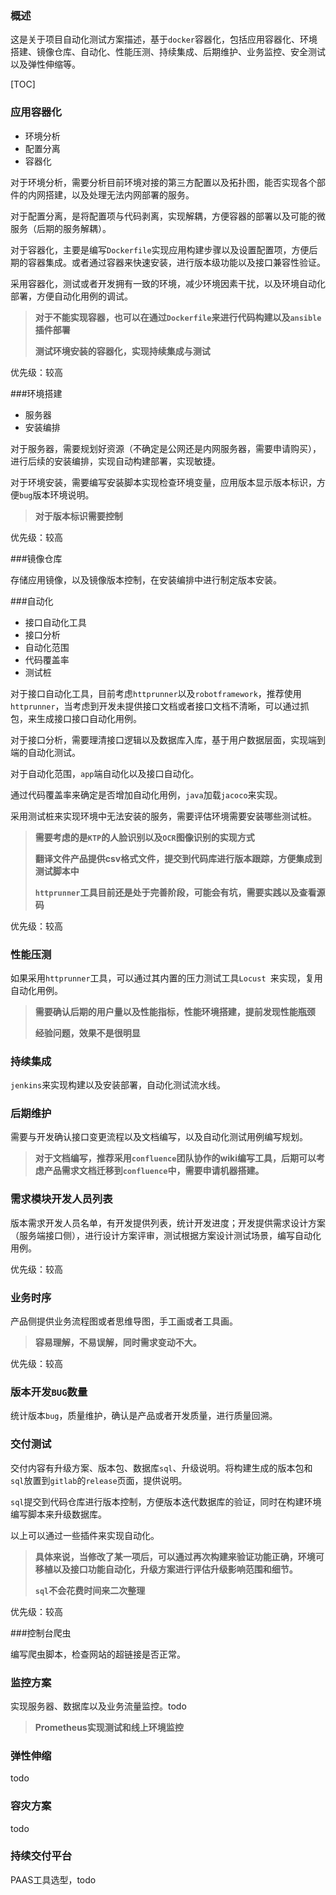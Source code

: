 ### 概述

这是关于项目自动化测试方案描述，基于`docker`容器化，包括应用容器化、环境搭建、镜像仓库、自动化、性能压测、持续集成、后期维护、业务监控、安全测试以及弹性伸缩等。

[TOC]

### 应用容器化

- 环境分析
- 配置分离
- 容器化

对于环境分析，需要分析目前环境对接的第三方配置以及拓扑图，能否实现各个部件的内网搭建，以及处理无法内网部署的服务。

对于配置分离，是将配置项与代码剥离，实现解耦，方便容器的部署以及可能的微服务（后期的服务解耦）。

对于容器化，主要是编写`Dockerfile`实现应用构建步骤以及设置配置项，方便后期的容器集成。或者通过容器来快速安装，进行版本级功能以及接口兼容性验证。

采用容器化，测试或者开发拥有一致的环境，减少环境因素干扰，以及环境自动化部署，方便自动化用例的调试。

> **对于不能实现容器，也可以在通过`Dockerfile`来进行代码构建以及`ansible`插件部署**
>
> **测试环境安装的容器化，实现持续集成与测试**

优先级：较高

###环境搭建

* 服务器
* 安装编排

对于服务器，需要规划好资源（不确定是公网还是内网服务器，需要申请购买），进行后续的安装编排，实现自动构建部署，实现敏捷。

对于环境安装，需要编写安装脚本实现检查环境变量，应用版本显示版本标识，方便`bug`版本环境说明。

> **对于版本标识需要控制**

优先级：较高

###镜像仓库

存储应用镜像，以及镜像版本控制，在安装编排中进行制定版本安装。

###自动化

* 接口自动化工具
* 接口分析
* 自动化范围
* 代码覆盖率
* 测试桩

对于接口自动化工具，目前考虑`httprunner`以及`robotframework`，推荐使用`httprunner`，当考虑到开发未提供接口文档或者接口文档不清晰，可以通过抓包，来生成接口接口自动化用例。

对于接口分析，需要理清接口逻辑以及数据库入库，基于用户数据层面，实现端到端的自动化测试。

对于自动化范围，`app`端自动化以及接口自动化。

通过代码覆盖率来确定是否增加自动化用例，`java`加载`jacoco`来实现。

采用测试桩来实现环境中无法安装的服务，需要评估环境需要安装哪些测试桩。

> **需要考虑的是`KTP`的人脸识别以及`OCR`图像识别的实现方式**
>
> **翻译文件产品提供csv格式文件，提交到代码库进行版本跟踪，方便集成到测试脚本中**
>
> **`httprunner`工具目前还是处于完善阶段，可能会有坑，需要实践以及查看源码**

优先级：较高

### 性能压测

如果采用`httprunner`工具，可以通过其内置的压力测试工具`Locust `来实现，复用自动化用例。

> **需要确认后期的用户量以及性能指标，性能环境搭建，提前发现性能瓶颈**
>
> **经验问题，效果不是很明显**

### 持续集成

`jenkins`来实现构建以及安装部署，自动化测试流水线。

### 后期维护

需要与开发确认接口变更流程以及文档编写，以及自动化测试用例编写规划。

> **对于文档编写，推荐采用`confluence`团队协作的wiki编写工具，后期可以考虑产品需求文档迁移到`confluence`中，需要申请机器搭建。**

### 需求模块开发人员列表

版本需求开发人员名单，有开发提供列表，统计开发进度；开发提供需求设计方案（服务端接口侧），进行设计方案评审，测试根据方案设计测试场景，编写自动化用例。

优先级：较高

### 业务时序

产品侧提供业务流程图或者思维导图，手工画或者工具画。

> **容易理解，不易误解，同时需求变动不大。**

优先级：较高

### 版本开发`BUG`数量

统计版本`bug`，质量维护，确认是产品或者开发质量，进行质量回溯。

### 交付测试

交付内容有升级方案、版本包、数据库`sql`、升级说明。将构建生成的版本包和`sql`放置到`gitlab`的`release`页面，提供说明。

`sql`提交到代码仓库进行版本控制，方便版本迭代数据库的验证，同时在构建环境编写脚本来升级数据库。

以上可以通过一些插件来实现自动化。

> **具体来说，当修改了某一项后，可以通过再次构建来验证功能正确，环境可移植以及接口功能自动化，升级方案进行评估升级影响范围和细节。**
>
> **`sql`不会花费时间来二次整理**

优先级：较高

###控制台爬虫

编写爬虫脚本，检查网站的超链接是否正常。

### 监控方案

实现服务器、数据库以及业务流量监控。todo

> **Prometheus实现测试和线上环境监控**

### 弹性伸缩

todo

### 容灾方案

todo

### 持续交付平台

PAAS工具选型，todo

